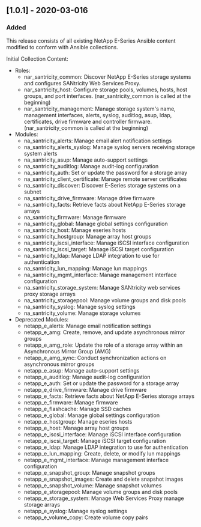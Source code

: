 ## [1.0.1] - 2020-03-016
### Added
This release consists of all existing NetApp E-Series Ansible content modified to conform with Ansible collections.

Initial Collection Content:
 - Roles:
    - nar_santricity_common: Discover NetApp E-Series storage systems and configures SANtricity Web Services Proxy.
    - nar_santricity_host: Configure storage pools, volumes, hosts, host groups, and port interfaces. (nar_santricity_common is called at the beginning)
    - nar_santricity_management: Manage storage system's name, management interfaces, alerts, syslog, auditlog, asup, ldap, certificates, drive firmware and
        controller firmware. (nar_santricity_common is called at the beginning)
 - Modules:
    - na_santricity_alerts: Manage email alert notification settings
    - na_santricity_alerts_syslog: Manage syslog servers receiving storage system alerts
    - na_santricity_asup: Manage auto-support settings
    - na_santricity_auditlog: Manage audit-log configuration
    - na_santricity_auth: Set or update the password for a storage array
    - na_santricity_client_certificate: Manage remote server certificates
    - na_santricity_discover: Discover E-Series storage systems on a subnet
    - na_santricity_drive_firmware: Manage drive firmware
    - na_santricity_facts: Retrieve facts about NetApp E-Series storage arrays
    - na_santricity_firmware: Manage firmware
    - na_santricity_global: Manage global settings configuration
    - na_santricity_host: Manage eseries hosts
    - na_santricity_hostgroup: Manage array host groups
    - na_santricity_iscsi_interface: Manage iSCSI interface configuration
    - na_santricity_iscsi_target: Manage iSCSI target configuration
    - na_santricity_ldap: Manage LDAP integration to use for authentication
    - na_santricity_lun_mapping: Manage lun mappings
    - na_santricity_mgmt_interface: Manage management interface configuration
    - na_santricity_storage_system: Manage SANtricity web services proxy storage arrays
    - na_santricity_storagepool: Manage volume groups and disk pools
    - na_santricity_syslog: Manage syslog settings
    - na_santricity_volume: Manage storage volumes
 - Deprecated Modules:
    - netapp_e_alerts: Manage email notification settings
    - netapp_e_amg: Create, remove, and update asynchronous mirror groups
    - netapp_e_amg_role: Update the role of a storage array within an Asynchronous Mirror Group (AMG)
    - netapp_e_amg_sync: Conduct synchronization actions on asynchronous mirror groups
    - netapp_e_asup: Manage auto-support settings
    - netapp_e_auditlog: Manage audit-log configuration
    - netapp_e_auth: Set or update the password for a storage array
    - netapp_e_drive_firmware: Manage drive firmware
    - netapp_e_facts: Retrieve facts about NetApp E-Series storage arrays
    - netapp_e_firmware: Manage firmware
    - netapp_e_flashcache: Manage SSD caches
    - netapp_e_global: Manage global settings configuration
    - netapp_e_hostgroup: Manage eseries hosts
    - netapp_e_host: Manage array host groups
    - netapp_e_iscsi_interface: Manage iSCSI interface configuration
    - netapp_e_iscsi_target: Manage iSCSI target configuration
    - netapp_e_ldap: Manage LDAP integration to use for authentication
    - netapp_e_lun_mapping: Create, delete, or modify lun mappings
    - netapp_e_mgmt_interface: Manage management interface configuration
    - netapp_e_snapshot_group: Manage snapshot groups
    - netapp_e_snapshot_images: Create and delete snapshot images
    - netapp_e_snapshot_volume: Manage snapshot volumes
    - netapp_e_storagepool: Manage volume groups and disk pools
    - netapp_e_storage_system: Manage Web Services Proxy manage storage arrays
    - netapp_e_syslog: Manage syslog settings
    - netapp_e_volume_copy: Create volume copy pairs
